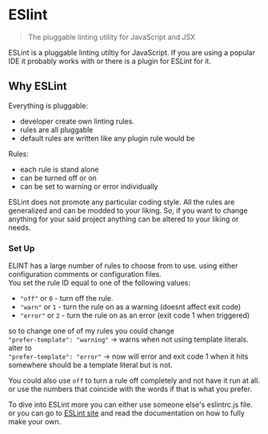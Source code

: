 # ESlint

> The pluggable linting utility for JavaScript and JSX

ESLint is a pluggable linting utiltiy for JavaScript. If you are using a popular IDE it 
probably works with or there is a plugin for ESLint for it. 

## Why ESLint

Everything is pluggable: 
 - developer create own linting rules.
 - rules are all pluggable
 - default rules are written like any plugin rule would be
 
 Rules: 
  - each rule is stand alone
  - can be turned off or on
  - can be set to warning or error individually
  
 ESLint does not promote any particular coding style.
 All the rules are generalized and can be modded to your liking.
 So, if you want to change anything for your said project anything can be altered to your 
 liking or needs.
 
 ### Set Up
 
 ELINT has a large number of rules to choose from to use. 
 using either configuration comments or configuration files.<br>
 You set the rule ID equal to one of the following values: 
 - `"off"` or `0` - turn off the rule.
 - `"warn"` or `1` - turn the rule on as a warning (doesnt affect exit code)
 - `"error"` or `2` - turn the rule on as an error (exit code 1 when triggered)
 
 so to change one of of my rules you could change <br>
 `"prefer-template": "warning"` -> warns when not using template literals. alter to <br>
 `"prefer-template": "error"` -> now will error and exit code 1 when it hits somewhere
  should be a template literal but is not.
  
  You could also use `off` to turn a rule off completely and not have it run at all.
  or use the numbers that coincide with the words if that is what you prefer.
  
  
  To dive into ESLint more you can either use someone else's eslintrc.js file.
  or you can go to [ESLint site](eslint.org)  and read the documentation on how to fully 
  make your own. 
  

